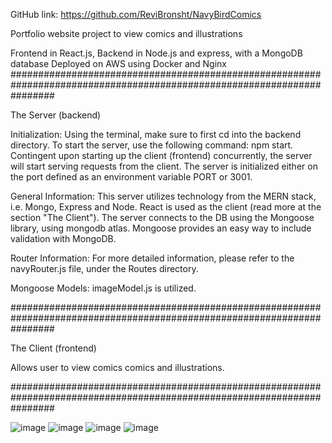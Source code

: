 GitHub link: https://github.com/ReviBronsht/NavyBirdComics

Portfolio website project to view comics and illustrations

Frontend in React.js, Backend in Node.js and express, with a MongoDB database
Deployed on AWS using Docker and Nginx
########################################################################################################################

The Server (backend)

Initialization: Using the terminal, make sure to first cd into the backend directory. To start the server, use the following command: npm start. Contingent upon starting up the client (frontend) concurrently, the server will start serving requests from the client. The server is initialized either on the port defined as an environment variable PORT or 3001.

General Information: This server utilizes technology from the MERN stack, i.e. Mongo, Express and Node. React is used as the client (read more at the section "The Client"). The server connects to the DB using the Mongoose library, using mongodb atlas. Mongoose provides an easy way to include validation with MongoDB. 

Router Information: For more detailed information, please refer to the navyRouter.js file, under the Routes directory.

Mongoose Models: imageModel.js is utilized.

########################################################################################################################

The Client (frontend)

Allows user to view comics comics and illustrations.

########################################################################################################################

![image](https://github.com/ReviBronsht/NavyBirdComics/assets/97298035/cb15f366-3c2a-482a-9417-9f7869e5c630)
![image](https://github.com/ReviBronsht/NavyBirdComics/assets/97298035/366b744e-a9c8-48a7-8b7e-56a3e22515a9)
![image](https://github.com/ReviBronsht/NavyBirdComics/assets/97298035/19944ad6-e540-416a-a75e-ca048b6f2e19)
![image](https://github.com/ReviBronsht/NavyBirdComics/assets/97298035/a56e70da-6687-4d5f-bc06-54eaca17d785)
